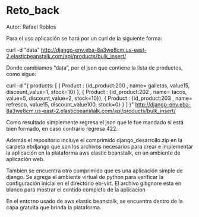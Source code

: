 # Reto_back

Autor: Rafael Robles

Para el uso aplicación se hará por un curl de la siguiente forma:

curl -d "data"   http://django-env.eba-8a3we8cm.us-east-2.elasticbeanstalk.com/api/products/bulk_insert/

Donde cambiamos “data”, por el json que contiene la lista de productos, como sigue:

curl -d "{ products: [ { Product : {id_product:200 , name= galletas, value15, discount_value=1, stock=10}  }, { Product : {id_product:202 , name= tacos, value=5, discount_value=2, stock=10}}, { Product : {id_product:203 , name= refresco, value15, discount_value100, stock=0} } ] }"  http://django-env.eba-8a3we8cm.us-east-2.elasticbeanstalk.com/api/products/bulk_insert/

Como resultado simplemente regresa el json que le fue mandado si está bien formado, en caso contrario regresa 422.

Además el repositorio incluye el comprimido django_desarrollo.zip en la carpeta ebdjango que son los archivos necesarios para crear e implementar la aplicación en la plataforma aws elastic beanstalk, en un ambiente de aplicación web. 

También se encuentra otro comprimido que es una aplicación simple de django. Se agrega el ambiente virtual de python para verificar la configuración inicial en el directorio eb-virt. El archivo gitignore esta en blanco para mostrar el contido completo de la aplicacion

En el entorno usado de aws elastic beanstalk, se encuentra dentro de la capa gratuita que brinda la plataforma.
